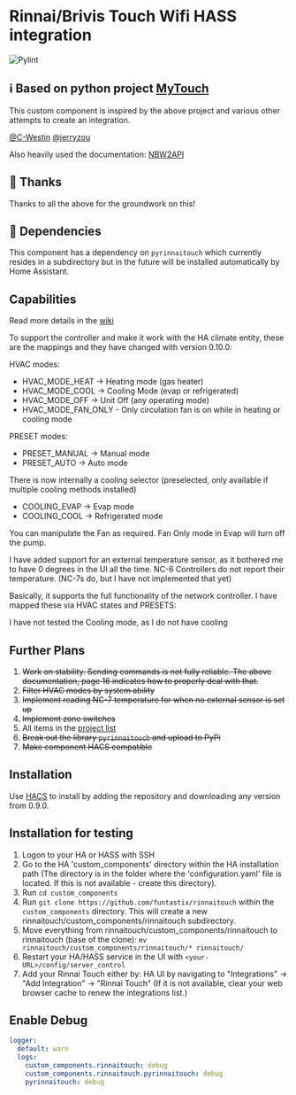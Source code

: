 ﻿# Rinnai/Brivis Touch Wifi HASS integration

![Pylint](https://github.com/funtastix/rinnaitouch/workflows/Pylint/badge.svg)

## :information_source: Based on python project [MyTouch](https://github.com/christhehoff/MyTouch)

This custom component is inspired by the above project and various other attempts to create an integration.

[@C-Westin](https://github.com/C-Westin/rinnai_touch_climate)
[@jerryzou](https://github.com/jerryzou/rinnai_touch_climate)

Also heavily used the documentation: [NBW2API](https://hvac-api-docs.s3.us-east-2.amazonaws.com/NBW2API_Iss1.3.pdf)

## :blue_heart: Thanks

Thanks to all the above for the groundwork on this!

## :flight_departure: Dependencies

This component has a dependency on `pyrinnaitouch` which currently resides in a subdirectory but in the future will be installed automatically by Home Assistant.

## Capabilities

Read more details in the [wiki](https://github.com/funtastix/rinnaitouch/wiki)

To support the controller and make it work with the HA climate entity, these are the mappings and they have changed with version 0.10.0:

HVAC modes:
- HVAC_MODE_HEAT → Heating mode (gas heater)
- HVAC_MODE_COOL → Cooling Mode (evap or refrigerated)
- HVAC_MODE_OFF → Unit Off (any operating mode)
- HVAC_MODE_FAN_ONLY - Only circulation fan is on while in heating or cooling mode

PRESET modes:
- PRESET_MANUAL → Manual mode
- PRESET_AUTO → Auto mode

There is now internally a cooling selector (preselected, only available if multiple cooling methods installed)
- COOLING_EVAP → Evap mode
- COOLING_COOL → Refrigerated mode

You can manipulate the Fan as required. Fan Only mode in Evap will turn off the pump.

I have added support for an external temperature sensor, as it bothered me to have 0 degrees in the UI all the time. NC-6 Controllers do not report their temperature. (NC-7s do, but I have not implemented that yet)

Basically, it supports the full functionality of the network controller. I have mapped these via HVAC states and PRESETS:

I have not tested the Cooling mode, as I do not have cooling

## Further Plans

1. <del>Work on stability. Sending commands is not fully reliable. The above documentation, page 16 indicates how to properly deal with that.</del>
2. <del>Filter HVAC modes by system ability</del>
3. <del>Implement reading NC-7 temperature for when no external sensor is set up</del>
4. <del>Implement zone switches</del>
5. All items in the [project list](https://github.com/funtastix/rinnaitouch/projects/1)
6. <del>Break out the library `pyrinnaitouch` and upload to PyPi</del>
7. <del>Make component HACS compatible</del>

## Installation

Use [HACS](https://hacs.xyz/docs/basic/getting_started) to install by adding the repository and downloading any version from 0.9.0.

## Installation for testing

1. Logon to your HA or HASS with SSH
2. Go to the HA 'custom_components' directory within the HA installation path (The directory is in the folder where the 'configuration.yaml' file is located. If this is not available - create this directory).
3. Run `cd custom_components`
4. Run `git clone https://github.com/funtastix/rinnaitouch` within the `custom_components` directory. This will create a new rinnaitouch/custom_components/rinnaitouch subdirectory.
5. Move everything from rinnaitouch/custom_components/rinnaitouch to rinnaitouch (base of the clone): `mv rinnaitouch/custom_components/rinnaitouch/* rinnaitouch/`
6. Restart your HA/HASS service in the UI with `<your-URL>/config/server_control`
7. Add your Rinnai Touch either by: HA UI by navigating to "Integrations" -> "Add Integration" -> "Rinnai Touch" (If it is not available, clear your web browser cache to renew the integrations list.)

## Enable Debug

```YAML
logger:
  default: warn
  logs:
    custom_components.rinnaitouch: debug
    custom_components.rinnaitouch.pyrinnaitouch: debug
    pyrinnaitouch: debug
```
